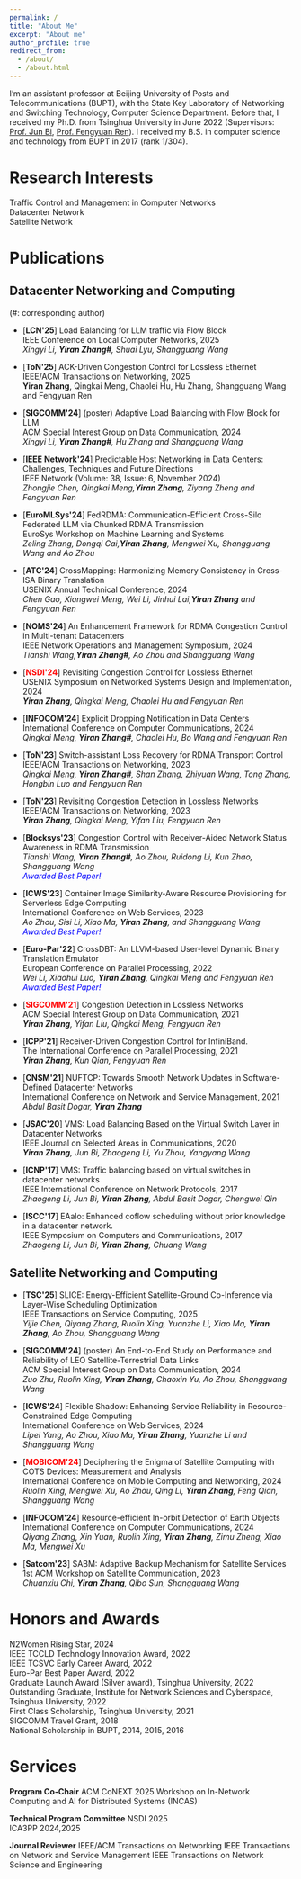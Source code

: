 ```yaml
---
permalink: /
title: "About Me"
excerpt: "About me"
author_profile: true
redirect_from: 
  - /about/
  - /about.html
---
```


I’m an assistant professor at Beijing University of Posts and Telecommunications (BUPT), with the State Key Laboratory of Networking and Switching Technology, Computer Science Department. Before that, I received my Ph.D. from Tsinghua University in June 2022 (Supervisors: [Prof. Jun Bi](https://www.tsinghua.edu.cn/info/1715/70637.htm), [Prof. Fengyuan Ren](https://www.cs.tsinghua.edu.cn/info/1126/3585.htm)). I received my B.S. in computer science and technology from BUPT in 2017 (rank 1/304).

Research Interests
======
Traffic Control and Management in Computer Networks  
Datacenter Network  
Satellite Network

# Publications 
## Datacenter Networking and Computing
 (#: corresponding author)  

 - [**LCN'25**] Load Balancing for LLM traffic via Flow Block    
   IEEE Conference on Local Computer Networks, 2025                   
   *Xingyi Li, **Yiran Zhang#**, Shuai Lyu, Shangguang Wang*
 
 
- [**ToN'25**] ACK-Driven Congestion Control for Lossless Ethernet    
   IEEE/ACM Transactions on Networking, 2025                   
   **Yiran Zhang**, Qingkai Meng, Chaolei Hu, Hu Zhang, Shangguang Wang and Fengyuan Ren
 
- [**SIGCOMM'24**] (poster) Adaptive Load Balancing with Flow Block for LLM    
   ACM Special Interest Group on Data Communication, 2024             
   *Xingyi Li, **Yiran Zhang#**, Hu Zhang and Shangguang Wang*

- [**IEEE Network'24**] Predictable Host Networking in Data Centers: Challenges, Techniques and Future Directions    
   IEEE Network (Volume: 38, Issue: 6, November 2024)             
   *Zhongjie Chen, Qingkai Meng,**Yiran Zhang**, Ziyang Zheng and Fengyuan Ren*

- [**EuroMLSys'24**] FedRDMA: Communication-Efficient Cross-Silo Federated LLM via Chunked RDMA Transmission     
  EuroSys Workshop on Machine Learning and Systems                 
   *Zeling Zhang, Dongqi Cai,**Yiran Zhang**, Mengwei Xu, Shangguang Wang and Ao Zhou*

- [**ATC'24**] CrossMapping: Harmonizing Memory Consistency in Cross-ISA Binary Translation    
   USENIX Annual Technical Conference, 2024             
   *Chen Gao, Xiangwei Meng, Wei Li, Jinhui Lai,**Yiran Zhang** and Fengyuan Ren*
  
- [**NOMS'24**] An Enhancement Framework for RDMA Congestion Control in Multi-tenant Datacenters    
   IEEE Network Operations and Management Symposium, 2024             
   *Tianshi Wang,**Yiran Zhang#**, Ao Zhou and Shangguang Wang*
  
- [**<font color=red>NSDI'24</font>**] Revisiting Congestion Control for Lossless Ethernet        
   USENIX Symposium on Networked Systems Design and Implementation, 2024       
   ***Yiran Zhang**, Qingkai Meng, Chaolei Hu and Fengyuan Ren*
  
- [**INFOCOM'24**] Explicit Dropping Notification in Data Centers    
   International Conference on Computer Communications, 2024      
   *Qingkai Meng, **Yiran Zhang#**, Chaolei Hu, Bo Wang and Fengyuan Ren*
  
- [**ToN'23**] Switch-assistant Loss Recovery for RDMA Transport Control            
   IEEE/ACM Transactions on Networking, 2023      
   *Qingkai Meng, **Yiran Zhang#**, Shan Zhang, Zhiyuan Wang, Tong Zhang, Hongbin Luo and Fengyuan Ren*
  
- [**ToN'23**] Revisiting Congestion Detection in Lossless Networks        
   IEEE/ACM Transactions on Networking, 2023     
   ***Yiran Zhang**, Qingkai Meng, Yifan Liu, Fengyuan Ren*
  
- [**Blocksys'23**] Congestion Control with Receiver-Aided Network Status Awareness in RDMA Transmission         
   *Tianshi Wang, **Yiran Zhang#**, Ao Zhou, Ruidong Li, Kun Zhao, Shangguang Wang*    
  *<font color=blue> Awarded Best Paper!</font>*
  
- [**ICWS'23**] Container Image Similarity-Aware Resource Provisioning for Serverless Edge Computing           
   International Conference on Web Services, 2023      
   *Ao Zhou, Sisi Li, Xiao Ma, **Yiran Zhang**, and Shangguang Wang*    
   *<font color=blue> Awarded Best Paper!</font>*
  
- [**Euro-Par'22**] CrossDBT: An LLVM-based User-level Dynamic Binary Translation Emulator       
    European Conference on Parallel Processing, 2022           
    *Wei Li, Xiaohui Luo, **Yiran Zhang**, Qingkai Meng and Fengyuan Ren*    
   *<font color=blue> Awarded Best Paper!</font>*     
     
- [**<font color=red>SIGCOMM'21</font>**] Congestion Detection in Lossless Networks      
    ACM Special Interest Group on Data Communication, 2021         
  ***Yiran Zhang**, Yifan Liu, Qingkai Meng, Fengyuan Ren*
  
- [**ICPP'21**] Receiver-Driven Congestion Control for InfiniBand.          
    The International Conference on Parallel Processing, 2021         
    ***Yiran Zhang**, Kun Qian, Fengyuan Ren*
  
- [**CNSM'21**] NUFTCP: Towards Smooth Network Updates in Software-Defined Datacenter Networks    
    International Conference on Network and Service Management, 2021        
    *Abdul Basit Dogar, **Yiran Zhang***
  
- [**JSAC'20**] VMS: Load Balancing Based on the Virtual Switch Layer in Datacenter Networks    
    IEEE Journal on Selected Areas in Communications, 2020         
    ***Yiran Zhang**, Jun Bi, Zhaogeng Li, Yu Zhou, Yangyang Wang*
  
- [**ICNP'17**] VMS: Traffic balancing based on virtual switches in datacenter networks     
    IEEE International Conference on Network Protocols, 2017       
    *Zhaogeng Li, Jun Bi, **Yiran Zhang**, Abdul Basit Dogar, Chengwei Qin*
  
- [**ISCC'17**] EAalo: Enhanced coflow scheduling without prior knowledge in a datacenter network.     
    IEEE Symposium on Computers and Communications, 2017           
    *Zhaogeng Li, Jun Bi, **Yiran Zhang**, Chuang Wang*
   
  
## Satellite Networking and Computing

- [**TSC'25**] SLICE: Energy-Efficient Satellite-Ground Co-Inference via Layer-Wise Scheduling Optimization    
   IEEE Transactions on Service Computing, 2025             
   *Yijie Chen, Qiyang Zhang, Ruolin Xing, Yuanzhe Li, Xiao Ma, **Yiran Zhang**, Ao Zhou, Shangguang Wang*


- [**SIGCOMM'24**] (poster) An End-to-End Study on Performance and Reliability of LEO Satellite-Terrestrial Data Links    
   ACM Special Interest Group on Data Communication, 2024             
   *Zuo Zhu, Ruolin Xing, **Yiran Zhang**, Chaoxin Yu, Ao Zhou, Shangguang Wang*
  
- [**ICWS'24**] Flexible Shadow: Enhancing Service Reliability in Resource-Constrained Edge Computing        
   International Conference on Web Services, 2024      
   *Lipei Yang, Ao Zhou, Xiao Ma, **Yiran Zhang**, Yuanzhe Li and Shangguang Wang*
  
- [**<font color=red>MOBICOM'24</font>**] Deciphering the Enigma of Satellite Computing with COTS Devices: Measurement and Analysis         
   International Conference on Mobile Computing and Networking, 2024        
   *Ruolin Xing, Mengwei Xu, Ao Zhou, Qing Li, **Yiran Zhang**, Feng Qian, Shangguang Wang*
  
- [**INFOCOM'24**] Resource-efficient In-orbit Detection of Earth Objects        
   International Conference on Computer Communications, 2024      
   *Qiyang Zhang, Xin Yuan, Ruolin Xing, **Yiran Zhang**, Zimu Zheng, Xiao Ma, Mengwei Xu*
  
- [**Satcom'23**] SABM: Adaptive Backup Mechanism for Satellite Services    
    1st ACM Workshop on Satellite Communication, 2023       
   *Chuanxiu Chi, **Yiran Zhang**, Qibo Sun, Shangguang Wang*
  


# Honors and Awards
N2Women Rising Star, 2024    
IEEE TCCLD Technology Innovation Award, 2022  
IEEE TCSVC Early Career Award, 2022  
Euro-Par Best Paper Award, 2022  
Graduate Launch Award (Silver award), Tsinghua University, 2022  
Outstanding Graduate, Institute for Network Sciences and Cyberspace, Tsinghua University, 2022  
First Class Scholarship, Tsinghua University, 2021  
SIGCOMM Travel Grant, 2018  
National Scholarship in BUPT, 2014, 2015, 2016 

# Services

**Program Co-Chair**
ACM CoNEXT 2025 Workshop on In-Network Computing and AI for Distributed Systems (INCAS)   
   
**Technical Program Committee**
NSDI 2025   
ICA3PP 2024,2025      

**Journal Reviewer**
IEEE/ACM Transactions on Networking
IEEE Transactions on Network and Service Management
IEEE Transactions on Network Science and Engineering


